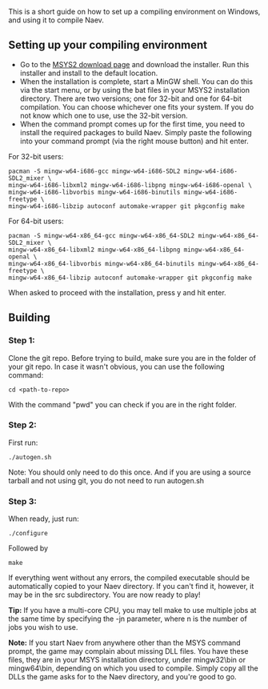 
This is a short guide on how to set up a compiling environment on Windows, and using it to compile Naev.

## Setting up your compiling environment
* Go to the [MSYS2 download page](http://sourceforge.net/projects/msys2/?source=typ_redirect) and download the installer. Run this installer and install to the default location.
* When the installation is complete, start a MinGW shell. You can do this via the start menu, or by using the bat files in your MSYS2 installation directory. There are two versions; one for 32-bit and one for 64-bit compilation. You can choose whichever one fits your system. If you do not know which one to use, use the 32-bit version.
* When the command prompt comes up for the first time, you need to install the required packages to build Naev. Simply paste the following into your command prompt (via the right mouse button) and hit enter.

For 32-bit users:
```
pacman -S mingw-w64-i686-gcc mingw-w64-i686-SDL2 mingw-w64-i686-SDL2_mixer \
mingw-w64-i686-libxml2 mingw-w64-i686-libpng mingw-w64-i686-openal \
mingw-w64-i686-libvorbis mingw-w64-i686-binutils mingw-w64-i686-freetype \
mingw-w64-i686-libzip autoconf automake-wrapper git pkgconfig make
```
For 64-bit users:
```
pacman -S mingw-w64-x86_64-gcc mingw-w64-x86_64-SDL2 mingw-w64-x86_64-SDL2_mixer \
mingw-w64-x86_64-libxml2 mingw-w64-x86_64-libpng mingw-w64-x86_64-openal \
mingw-w64-x86_64-libvorbis mingw-w64-x86_64-binutils mingw-w64-x86_64-freetype \
mingw-w64-x86_64-libzip autoconf automake-wrapper git pkgconfig make
```
When asked to proceed with the installation, press y and hit enter.

## Building
### Step 1:

Clone the git repo. Before trying to build, make sure you are in the folder of your git repo. In case it wasn't obvious, you can use the following command:

```
cd <path-to-repo>
```

With the command "pwd" you can check if you are in the right folder.

### Step 2:

First run:

```
./autogen.sh
```
Note: You should only need to do this once. And if you are using a source tarball and not using git, you do not need to run autogen.sh

### Step 3:

When ready, just run:

```
./configure
```

Followed by

```
make
```

If everything went without any errors, the compiled executable should be automatically copied to your Naev directory. If you can't find it, however, it may be in the src subdirectory. You are now ready to play!

**Tip:** If you have a multi-core CPU, you may tell make to use multiple jobs at the same time by specifying the -jn parameter, where n is the number of jobs you wish to use.

**Note:** If you start Naev from anywhere other than the MSYS command prompt, the game may complain about missing DLL files. You have these files, they are in your MSYS installation directory, under mingw32\bin or mingw64\bin, depending on which you used to compile. Simply copy all the DLLs the game asks for to the Naev directory, and you're good to go.